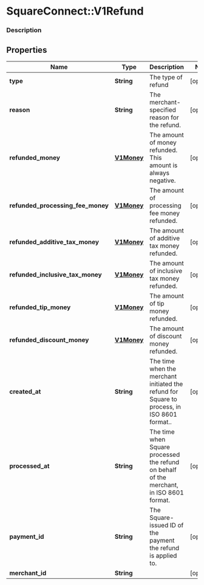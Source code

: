 # SquareConnect::V1Refund

### Description

## Properties
Name | Type | Description | Notes
------------ | ------------- | ------------- | -------------
**type** | **String** | The type of refund  | [optional] 
**reason** | **String** | The merchant-specified reason for the refund. | [optional] 
**refunded_money** | [**V1Money**](V1Money.md) | The amount of money refunded. This amount is always negative. | [optional] 
**refunded_processing_fee_money** | [**V1Money**](V1Money.md) | The amount of processing fee money refunded. | [optional] 
**refunded_additive_tax_money** | [**V1Money**](V1Money.md) | The amount of additive tax money refunded. | [optional] 
**refunded_inclusive_tax_money** | [**V1Money**](V1Money.md) | The amount of inclusive tax money refunded. | [optional] 
**refunded_tip_money** | [**V1Money**](V1Money.md) | The amount of tip money refunded. | [optional] 
**refunded_discount_money** | [**V1Money**](V1Money.md) | The amount of discount money refunded. | [optional] 
**created_at** | **String** | The time when the merchant initiated the refund for Square to process, in ISO 8601 format.. | [optional] 
**processed_at** | **String** | The time when Square processed the refund on behalf of the merchant, in ISO 8601 format. | [optional] 
**payment_id** | **String** | The Square-issued ID of the payment the refund is applied to. | [optional] 
**merchant_id** | **String** |  | [optional] 


